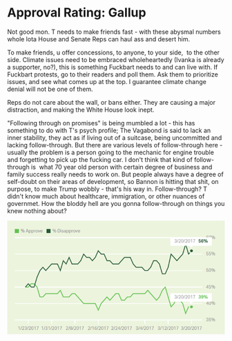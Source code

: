 # Approval Rating: Gallup

Not good mon. T needs to make friends fast - with these abysmal numbers whole lota House and Senate Reps can haul ass and desert him.

To make friends, u offer concessions, to anyone, to your side,  to the other side. Climate issues need to be embraced wholeheartedly (Ivanka is already a supporter, no?), this is something Fuckbart needs to and can live with. If Fuckbart protests, go to their readers and poll them. Ask them to prioritize issues, and see what comes up at the top. I guarantee climate change denial will not be one of them.

Reps do not care about the wall, or bans either. They are causing a major distraction, and making the White House look inept.

"Following through on promises" is being mumbled a lot - this has something to do with T's psych profile; The Vagabond is said to lack an inner stability, they act as if living out of a suitcase, being uncommitted and lacking follow-through. But there are various levels of follow-through here - usually the problem is a person going to the mechanic for engine trouble and forgetting to pick up the fucking car. I don't think that kind of follow-through is  what 70 year old person with certain degree of business and family success really needs to work on. But people always have a degree of self-doubt on their areas of development, so Bannon is hitting that shit, on purpose, to make Trump wobbly - that's his way in. Follow-through? T didn't know much about healthcare, immigration, or other nuances of governmet. How the bloddy hell are you gonna follow-through on things you knew nothing about?

![](15-25.png)
